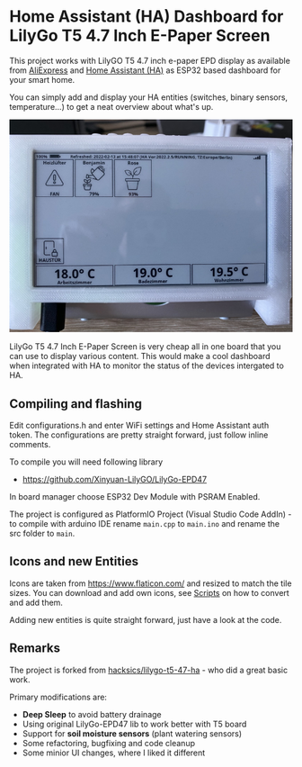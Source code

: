  Home Assistant (HA) Dashboard for LilyGo T5 4.7 Inch E-Paper Screen
=======================================

This project works with LilyGO T5 4.7 inch e-paper EPD display as available from [AliExpress](https://aliexpress.com/item/1005002272417292.html) and [Home Assistant (HA)](https://www.home-assistant.io/) as ESP32 based dashboard for your smart home.

You can simply add and display your HA entities (switches, binary sensors, temperature...) to get a neat overview about what's up.

![](assets/epaper_home_assistant_dashboard.jpg)

LilyGo T5 4.7 Inch E-Paper Screen is very cheap all in one board that you can use to display various content. 
This would make a cool dashboard when integrated with HA to monitor the status of the devices intergated to HA. 

## Compiling and flashing
Edit configurations.h and enter WiFi settings and Home Assistant auth token. The configurations are pretty straight forward, just follow inline comments. 

To compile you will need following library  
- https://github.com/Xinyuan-LilyGO/LilyGo-EPD47  

In board manager choose ESP32 Dev Module with PSRAM Enabled.   

The project is configured as PlatformIO Project (Visual Studio Code AddIn) - to compile with arduino IDE rename ``main.cpp`` to ``main.ino`` and rename the src folder to ``main``.

## Icons and new Entities

Icons are taken from https://www.flaticon.com/ and resized to match the tile sizes. You can download and add own icons, see [Scripts](scripts/README.md) on how to convert and add them.

Adding new entities is quite straight forward, just have a look at the code.


## Remarks 
The project is forked from [hacksics/lilygo-t5-47-ha](https://github.com/hacksics/lilygo-t5-47-ha) - who did a great basic work.

Primary modifications are:  
- **Deep Sleep** to avoid battery drainage
- Using original LilyGo-EPD47 lib to work better with T5 board
- Support for **soil moisture sensors** (plant watering sensors)
- Some refactoring, bugfixing and code cleanup
- Some minior UI changes, where I liked it different